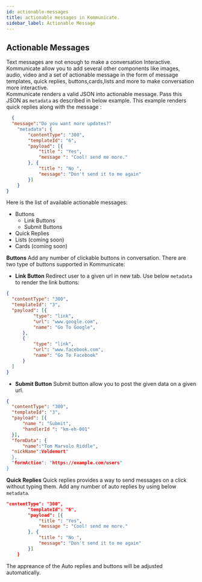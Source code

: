 ```yaml
---
id: actionable-messages
title: actionable messages in Kommunicate.
sidebar_label: Actionable Message
---
```


## Actionable Messages

Text messages are not enough to make a conversation Interactive. Kommunicate allow you to add several other components like images, audio, video and a set of actionable message in the form of message templates, quick replies, buttons,cards,lists and more to make conversation more interactive.
<br>
Kommunicate renders a valid JSON into actionable message. Pass this JSON as `metadata` as described in below example. This example renders quick replies along with the message : 
``` JSON
  {
  "message":"Do you want more updates?"
	"metadata": {
		"contentType": "300",
		"templateId": "6",
		"payload": [{
			"title ": "Yes",
			"message ": "Cool! send me more."
		}, {
			"title ": "No ",
			"message": "Don't send it to me again"
		}]
	}
}
```
Here is the list of available actionable messages:
* Buttons
  * Link Buttons
  * Submit Buttons
* Quick Replies 
* Lists (coming soon)
* Cards (coming soon)


**Buttons**
Add  any number of clickable buttons in conversation. There are two type of buttons supported in Kommunicate:
  * **Link Button** 
  Redirect user to a given url in new tab. Use below `metadata` to render the link buttons:
  
  ``` JSON 
{
 	"contentType": "300",
 	"templateId": "3",
 	"payload": [{
 			"type": "link",
 			"url": "www.google.com",
 			"name": "Go To Google",
 		},
 		{
 			"type": "link",
 			"url": "www.facebook.com",
 			"name": "Go To Facebook"
 		}
 	]
 }
  ```
  * **Submit Button** 
  Submit button allow you to post the given data on a given url. 
  ``` JSON  
{
	"contentType": "300",
	"templateId": "3",
	"payload": [{
		"name ": "Submit",
		"handlerId ": "km-eh-001"
	}],
	"formData": {
		"name":"Tom Marvolo Riddle",
    "nickName":Voldemort"
	},
	"formAction": "https://example.com/users"
}
  ```
  
**Quick Replies**
Quick replies provides a way to send messages on a click without typing them. Add any number of auto replies by using below `metadata`.

``` JSON
"contentType": "300",
		"templateId": "6",
		"payload": [{
			"title ": "Yes",
			"message ": "Cool! send me more."
		}, {
			"title ": "No ",
			"message": "Don't send it to me again"
		}]
	}
```
The appreance of the Auto replies and buttons will be adjusted automatically.
  
